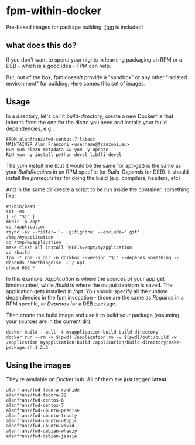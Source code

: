 # fpm-within-docker

Pre-baked images for package building. [fpm](https://github.com/jordansissel/fpm) is included!

## what does this do?

If you don't want to spend your nights in learning packaging an RPM or a DEB - which is a good idea - FPM can help.

But, out of the box, fpm doesn't provide a "sandbox" or any other "isolated environment" for building. Here comes this set of images.

## Usage

In a directory, let's call it *build-directory*, create a new Dockerfile that inherits from the one for the distro you need and installs your build dependencies, e.g.:

```
FROM alanfranz/fwd-centos-7:latest
MAINTAINER Alan Franzoni <username@franzoni.eu>
RUN yum clean metadata && yum -y update
RUN yum -y install python-devel libffi-devel
```

The *yum install* line (but it would be the same for apt-get) is the same as your *BuildRequires* in an RPM specfile (or *Build-Depends* for DEB): it should install the *prerequisites* for doing the build (e.g. compilers, headers, etc)

And in the same dir create a script to be run inside the container, something like:

```
#!/bin/bash
set -ex
[ -n "$1" ]
mkdir -p /opt
cd /application
rsync -av --filter=':- .gitignore' --exclude='.git' . /tmp/myapplication
cd /tmp/myapplication
make clean all install PREFIX=/opt/myapplication
cd /build
fpm -t rpm -s dir -n dorkbox --version "$1" --depends something --depends somethingelse -C / opt
chmod 666 *
```

In this example, */application* is where the sources of your app get bindmounted, while */build* is where the output deb/rpm is saved.
The application gets installed in /opt. You should specify all the runtime dependencies in the fpm invocation - those are the same as *Requires* in a RPM specfile, or *Depends* for a DEB package.

Then create the build image and use it to build your package (assuming your sources are in the current dir):

```
docker build --pull -t myapplication-build build-directory
docker run --rm -v $(pwd):/application:ro -v $(pwd)/out:/build -w /application myapplication-build /application/build-directory/make-package.sh 1.2.3
```
## Using the images

They're available on Docker hub. All of them are just tagged **latest**.

```
alanfranz/fwd-fedora-rawhide
alanfranz/fwd-fedora-22
alanfranz/fwd-centos-6
alanfranz/fwd-centos-7
alanfranz/fwd-ubuntu-precise
alanfranz/fwd-ubuntu-trusty
alanfranz/fwd-ubuntu-utopic
alanfranz/fwd-ubuntu-vivid
alanfranz/fwd-debian-wheezy
alanfranz/fwd-debian-jessie
```

